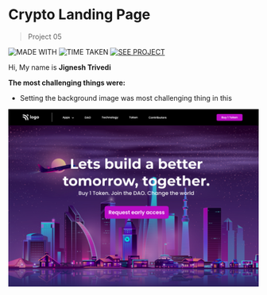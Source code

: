 # Crypto Landing Page

> Project 05

![MADE WITH](https://img.shields.io/badge/MADE%20WITH-HTML%20%26%20CSS-blue)
![TIME TAKEN](https://img.shields.io/badge/TIME%20TAKEN-03H%3A30M%3A00S-orange)
[![SEE PROJECT](https://img.shields.io/badge/SEE%20PROJECT-VISIT-green)](https://crypto-landing-page-jignesh-trivedi.netlify.app/)

Hi, My name is **Jignesh Trivedi**

**The most challenging things were:**
- Setting the background image was most challenging thing in this

![Crypto Landing Page](5.png)